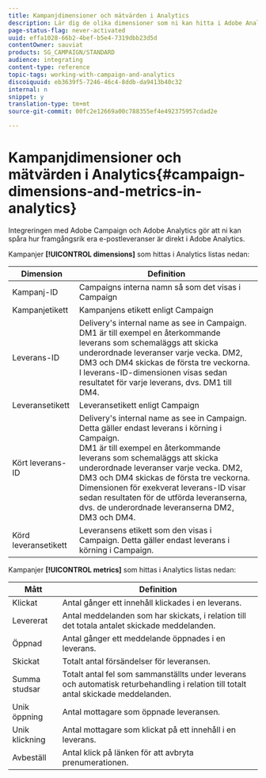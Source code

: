 ```yaml
---
title: Kampanjdimensioner och mätvärden i Analytics
description: Lär dig de olika dimensioner som ni kan hitta i Adobe Analytics för att börja spåra era e-postleveranser från Adobe Campaign.
page-status-flag: never-activated
uuid: effa1028-66b2-4bef-b5e4-7319dbb23d5d
contentOwner: sauviat
products: SG_CAMPAIGN/STANDARD
audience: integrating
content-type: reference
topic-tags: working-with-campaign-and-analytics
discoiquuid: eb3639f5-7246-46c4-8ddb-da9413b40c32
internal: n
snippet: y
translation-type: tm+mt
source-git-commit: 00fc2e12669a00c788355ef4e492375957cdad2e

---
```



# Kampanjdimensioner och mätvärden i Analytics{#campaign-dimensions-and-metrics-in-analytics}

Integreringen med Adobe Campaign och Adobe Analytics gör att ni kan spåra hur framgångsrik era e-postleveranser är direkt i Adobe Analytics.

Kampanjer **[!UICONTROL dimensions]** som hittas i Analytics listas nedan:

<table> 
 <thead> 
  <tr> 
   <th> Dimension<br /> </th> 
   <th> Definition<br /> </th> 
  </tr> 
 </thead> 
 <tbody> 
  <tr> 
   <td> Kampanj-ID<br /> </td> 
   <td> Campaigns interna namn så som det visas i Campaign<br /> </td> 
  </tr> 
  <tr> 
   <td> Kampanjetikett<br /> </td> 
   <td> Kampanjens etikett enligt Campaign<br /> </td> 
  </tr> 
  <tr> 
   <td> Leverans-ID<br /> </td> 
   <td> Delivery's internal name as see in Campaign.<br /> DM1 är till exempel en återkommande leverans som schemaläggs att skicka underordnade leveranser varje vecka. DM2, DM3 och DM4 skickas de första tre veckorna. I leverans-ID-dimensionen visas sedan resultatet för varje leverans, dvs. DM1 till DM4. <br /> </td> 
  </tr> 
  <tr> 
   <td> Leveransetikett<br /> </td> 
   <td> Leveransetikett enligt Campaign<br /> </td> 
  </tr> 
  <tr> 
   <td> Kört leverans-ID<br /> </td> 
   <td> Delivery's internal name as see in Campaign. Detta gäller endast leverans i körning i Campaign.<br /> DM1 är till exempel en återkommande leverans som schemaläggs att skicka underordnade leveranser varje vecka. DM2, DM3 och DM4 skickas de första tre veckorna. Dimensionen för exekverat leverans-ID visar sedan resultaten för de utförda leveranserna, dvs. de underordnade leveranserna DM2, DM3 och DM4. <br /> </td> 
  </tr> 
  <tr> 
   <td> Körd leveransetikett<br /> </td> 
   <td> Leveransens etikett som den visas i Campaign. Detta gäller endast leverans i körning i Campaign.<br /> </td> 
  </tr> 
 </tbody> 
</table>

Kampanjer **[!UICONTROL metrics]** som hittas i Analytics listas nedan:

<table> 
 <thead> 
  <tr> 
   <th> Mått<br /> </th> 
   <th> Definition<br /> </th> 
  </tr> 
 </thead> 
 <tbody> 
  <tr> 
   <td> Klickat<br /> </td> 
   <td> Antal gånger ett innehåll klickades i en leverans.<br /> </td> 
  </tr> 
  <tr> 
   <td> Levererat<br /> </td> 
   <td> Antal meddelanden som har skickats, i relation till det totala antalet skickade meddelanden.<br /> </td> 
  </tr> 
  <tr> 
   <td> Öppnad<br /> </td> 
   <td> Antal gånger ett meddelande öppnades i en leverans.<br /> </td> 
  </tr> 
  <tr> 
   <td> Skickat<br /> </td> 
   <td> Totalt antal försändelser för leveransen.<br /> </td> 
  </tr> 
  <tr> 
   <td> Summa studsar<br /> </td> 
   <td> Totalt antal fel som sammanställts under leverans och automatisk returbehandling i relation till totalt antal skickade meddelanden.<br /> </td> 
  </tr> 
  <tr> 
   <td> Unik öppning<br /> </td> 
   <td> Antal mottagare som öppnade leveransen.<br /> </td> 
  </tr> 
  <tr> 
   <td> Unik klickning<br /> </td> 
   <td> Antal mottagare som klickat på ett innehåll i en leverans.<br /> </td> 
  </tr> 
  <tr> 
   <td> Avbeställ<br /> </td> 
   <td> Antal klick på länken för att avbryta prenumerationen.<br /> </td> 
  </tr> 
 </tbody> 
</table>

